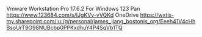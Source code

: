  Vmware Workstation Pro 17.6.2 For Windows
123 Pan
https://www.123684.com/s/IJgKVv-vVQKd
OneDrive
https://wxtis-my.sharepoint.com/:u:/g/personal/james_jiang_bostonis_org/Eeeh41V4cHhBsoUrT9G98NUBcbp0PPKxdhuY4P4SqVb1TQ
